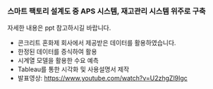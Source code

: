 ### 스마트 팩토리 설계도 중 APS 시스템, 재고관리 시스템 위주로 구축

자세한 내용은 ppt 참고하시길 바랍니다.
- 콘크리트 혼화제 회사에서 제공받은 데이터를 활용하였습니다.
- 한정된 데이터를 증식하여 활용
- 시계열 모델을 활용한 수요 예측
- Tableau를 통한 시각화 및 사용설명서 제작
- 발표영상: https://www.youtube.com/watch?v=U2zhgZl9Igc
